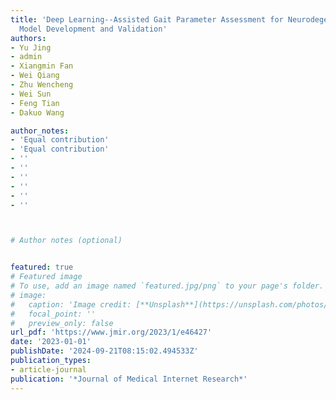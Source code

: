 ```yaml
---
title: 'Deep Learning--Assisted Gait Parameter Assessment for Neurodegenerative Diseases:
  Model Development and Validation'
authors:
- Yu Jing
- admin
- Xiangmin Fan
- Wei Qiang
- Zhu Wencheng
- Wei Sun
- Feng Tian
- Dakuo Wang

author_notes:
- 'Equal contribution'
- 'Equal contribution'
- ''
- ''
- ''
- ''
- ''
- ''



# Author notes (optional)


featured: true
# Featured image
# To use, add an image named `featured.jpg/png` to your page's folder.
# image:
#   caption: 'Image credit: [**Unsplash**](https://unsplash.com/photos/pLCdAaMFLTE)'
#   focal_point: ''
#   preview_only: false
url_pdf: 'https://www.jmir.org/2023/1/e46427'
date: '2023-01-01'
publishDate: '2024-09-21T08:15:02.494533Z'
publication_types:
- article-journal
publication: '*Journal of Medical Internet Research*'
---
```


